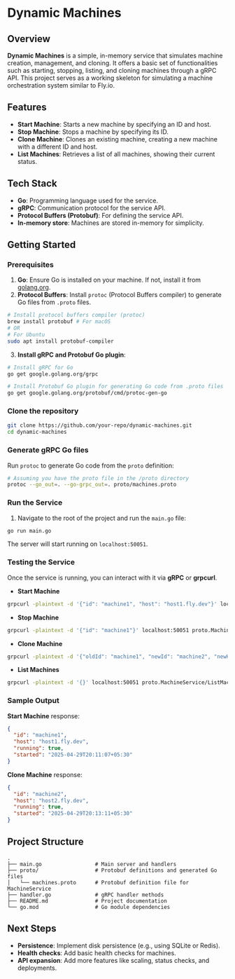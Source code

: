 # Dynamic Machines

## Overview

**Dynamic Machines** is a simple, in-memory service that simulates machine creation, management, and cloning. It offers a basic set of functionalities such as starting, stopping, listing, and cloning machines through a gRPC API. This project serves as a working skeleton for simulating a machine orchestration system similar to Fly.io.

## Features

- **Start Machine**: Starts a new machine by specifying an ID and host.
- **Stop Machine**: Stops a machine by specifying its ID.
- **Clone Machine**: Clones an existing machine, creating a new machine with a different ID and host.
- **List Machines**: Retrieves a list of all machines, showing their current status.

## Tech Stack

- **Go**: Programming language used for the service.
- **gRPC**: Communication protocol for the service API.
- **Protocol Buffers (Protobuf)**: For defining the service API.
- **In-memory store**: Machines are stored in-memory for simplicity.

## Getting Started

### Prerequisites

1. **Go**: Ensure Go is installed on your machine. If not, install it from [golang.org](https://golang.org/dl/).
2. **Protocol Buffers**: Install `protoc` (Protocol Buffers compiler) to generate Go files from `.proto` files.

```bash
# Install protocol buffers compiler (protoc)
brew install protobuf # For macOS
# OR
# For Ubuntu
sudo apt install protobuf-compiler
```

3. **Install gRPC and Protobuf Go plugin**:

```bash
# Install gRPC for Go
go get google.golang.org/grpc

# Install Protobuf Go plugin for generating Go code from .proto files
go get google.golang.org/protobuf/cmd/protoc-gen-go
```

### Clone the repository

```bash
git clone https://github.com/your-repo/dynamic-machines.git
cd dynamic-machines
```

### Generate gRPC Go files

Run `protoc` to generate Go code from the `proto` definition:

```bash
# Assuming you have the proto file in the /proto directory
protoc --go_out=. --go-grpc_out=. proto/machines.proto
```

### Run the Service

1. Navigate to the root of the project and run the `main.go` file:

```bash
go run main.go
```

The server will start running on `localhost:50051`.

### Testing the Service

Once the service is running, you can interact with it via **gRPC** or **grpcurl**.

- **Start Machine**

```bash
grpcurl -plaintext -d '{"id": "machine1", "host": "host1.fly.dev"}' localhost:50051 proto.MachineService/StartMachine
```

- **Stop Machine**

```bash
grpcurl -plaintext -d '{"id": "machine1"}' localhost:50051 proto.MachineService/StopMachine
```

- **Clone Machine**

```bash
grpcurl -plaintext -d '{"oldId": "machine1", "newId": "machine2", "newHost": "host2.fly.dev"}' localhost:50051 proto.MachineService/CloneMachine
```

- **List Machines**

```bash
grpcurl -plaintext -d '{}' localhost:50051 proto.MachineService/ListMachines
```

### Sample Output

**Start Machine** response:

```json
{
  "id": "machine1",
  "host": "host1.fly.dev",
  "running": true,
  "started": "2025-04-29T20:11:07+05:30"
}
```

**Clone Machine** response:

```json
{
  "id": "machine2",
  "host": "host2.fly.dev",
  "running": true,
  "started": "2025-04-29T20:13:11+05:30"
}
```

## Project Structure

```
.
├── main.go                 # Main server and handlers
├── proto/                  # Protobuf definitions and generated Go files
│   └── machines.proto      # Protobuf definition file for MachineService
├── handler.go              # gRPC handler methods
├── README.md               # Project documentation
└── go.mod                  # Go module dependencies
```

## Next Steps

- **Persistence**: Implement disk persistence (e.g., using SQLite or Redis).
- **Health checks**: Add basic health checks for machines.
- **API expansion**: Add more features like scaling, status checks, and deployments.
